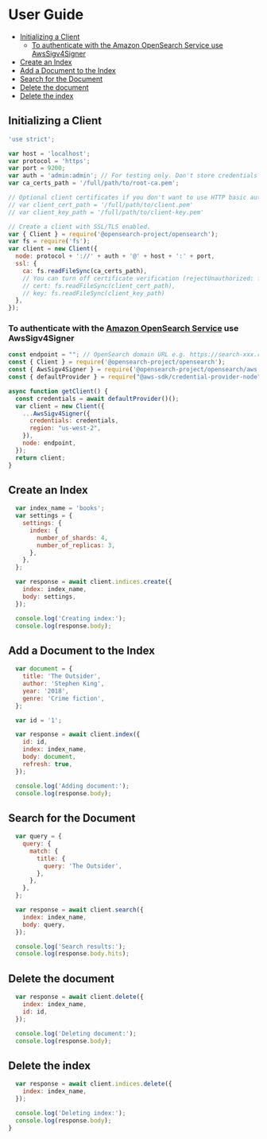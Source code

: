 # User Guide

- [Initializing a Client](#initializing-a-client)
  - [To authenticate with the Amazon OpenSearch Service use AwsSigv4Signer](#to-authenticate-with-the-amazon-opensearch-service-use-awssigv4signer)
- [Create an Index](#create-an-index)
- [Add a Document to the Index](#add-a-document-to-the-index)
- [Search for the Document](#search-for-the-document)
- [Delete the document](#delete-the-document)
- [Delete the index](#delete-the-index)


## Initializing a Client
```javascript
'use strict';

var host = 'localhost';
var protocol = 'https';
var port = 9200;
var auth = 'admin:admin'; // For testing only. Don't store credentials in code.
var ca_certs_path = '/full/path/to/root-ca.pem';

// Optional client certificates if you don't want to use HTTP basic authentication.
// var client_cert_path = '/full/path/to/client.pem'
// var client_key_path = '/full/path/to/client-key.pem'

// Create a client with SSL/TLS enabled.
var { Client } = require('@opensearch-project/opensearch');
var fs = require('fs');
var client = new Client({
  node: protocol + '://' + auth + '@' + host + ':' + port,
  ssl: {
    ca: fs.readFileSync(ca_certs_path),
    // You can turn off certificate verification (rejectUnauthorized: false) if you're using self-signed certificates with a hostname mismatch.
    // cert: fs.readFileSync(client_cert_path),
    // key: fs.readFileSync(client_key_path)
  },
});
```

### To authenticate with the [Amazon OpenSearch Service](https://aws.amazon.com/opensearch-service/) use AwsSigv4Signer

```javascript
const endpoint = ""; // OpenSearch domain URL e.g. https://search-xxx.region.es.amazonaws.com
const { Client } = require('@opensearch-project/opensearch');
const { AwsSigv4Signer } = require('@opensearch-project/opensearch/aws');
const { defaultProvider } = require("@aws-sdk/credential-provider-node");

async function getClient() {
  const credentials = await defaultProvider()();
  var client = new Client({
    ...AwsSigv4Signer({
      credentials: credentials,
      region: "us-west-2",
    }),
    node: endpoint,
  });
  return client;
}
```

## Create an Index

```javascript
  var index_name = 'books';
  var settings = {
    settings: {
      index: {
        number_of_shards: 4,
        number_of_replicas: 3,
      },
    },
  };

  var response = await client.indices.create({
    index: index_name,
    body: settings,
  });

  console.log('Creating index:');
  console.log(response.body);
```

## Add a Document to the Index 

```javascript
  var document = {
    title: 'The Outsider',
    author: 'Stephen King',
    year: '2018',
    genre: 'Crime fiction',
  };

  var id = '1';

  var response = await client.index({
    id: id,
    index: index_name,
    body: document,
    refresh: true,
  });

  console.log('Adding document:');
  console.log(response.body);
```

## Search for the Document

```javascript
  var query = {
    query: {
      match: {
        title: {
          query: 'The Outsider',
        },
      },
    },
  };

  var response = await client.search({
    index: index_name,
    body: query,
  });

  console.log('Search results:');
  console.log(response.body.hits);
```

## Delete the document

```javascript
  var response = await client.delete({
    index: index_name,
    id: id,
  });

  console.log('Deleting document:');
  console.log(response.body);
```

## Delete the index

```javascript
  var response = await client.indices.delete({
    index: index_name,
  });

  console.log('Deleting index:');
  console.log(response.body);
}
```